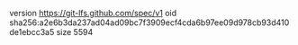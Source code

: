 version https://git-lfs.github.com/spec/v1
oid sha256:a2e6b3da237ad04ad09bc7f3909ecf4cda6b97ee09d978cb93d410de1ebcc3a5
size 5594
